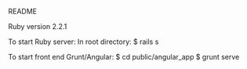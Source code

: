 README

Ruby version
2.2.1

To start Ruby server:
In root directory:
$ rails s

To start front end Grunt/Angular:
$ cd public/angular_app
$ grunt serve
